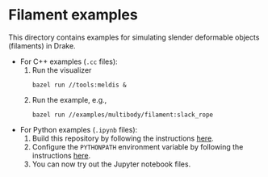 # Filament examples

This directory contains examples for simulating slender deformable objects (filaments) in Drake.

- For C++ examples (`.cc` files):
  1. Run the visualizer
     ```
     bazel run //tools:meldis &
     ```
  2. Run the example, e.g.,
     ```
     bazel run //examples/multibody/filament:slack_rope
     ```
- For Python examples (`.ipynb` files):
  1.  Build this repository by following the instructions [here](https://drake.mit.edu/from_source.html#building-with-cmake).
  2.  Configure the `PYTHONPATH` environment variable by following the instructions [here](https://drake.mit.edu/from_source.html#running-the-python-bindings-after-a-cmake-install).
  3. You can now try out the Jupyter notebook files.